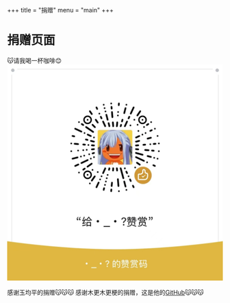 +++
title = "捐赠"
menu = "main"
+++

# 捐赠页面

😽请我喝一杯咖啡😊
![image.jpg](https://raw.githubusercontent.com/zzz-k-k/picture/main/fbad904f2d12f2233d73c2e6bdd4f96.jpg)




感谢玉均平的捐赠😽😽😽
感谢木更木更梗的捐赠，这是他的[GitHub](https://github.com/tsukiyou)😽😽😽